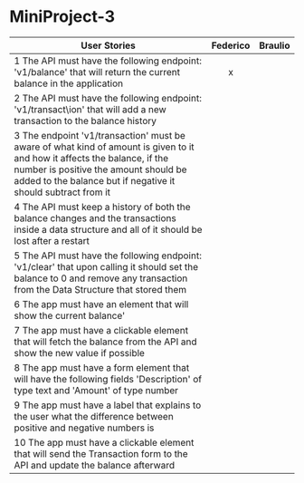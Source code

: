# MiniProject-3

| User Stories     | Federico | Braulio |
| ---------------- | :--: | ---: |
| 1 The API must have the following endpoint: 'v1/balance' that will  return the current balance in the application |   x  |      |
| 2 The API must have the following endpoint: 'v1/transact\ion' that will add a new transaction to the balance history |      |     |
| 3 The endpoint 'v1/transaction' must be aware of what kind of amount is given to it and how it affects the balance, if the number is positive the amount should be added to the balance but if negative it should subtract from it |     |      |
| 4 The API must keep a history of both the balance changes and the transactions inside a data structure and all of it should be lost after a restart |     |      |
| 5  The API must have the following endpoint: 'v1/clear' that upon calling it should set the balance to 0 and remove any transaction from the Data Structure that stored them|      |     |
| 6 The app must have an element that will show the current balance' |    |      |
| 7 The app must have a clickable element that will fetch the balance from the API and show the new value if possible |     |      |
| 8 The app must have a form element that will have the following fields 'Description' of type text and 'Amount' of type number |      |     |
| 9 The app must have a label that explains to the user what the difference between positive and negative numbers is |     |      |
| 10  The app must have a clickable element that will send the Transaction form to the API and update the balance afterward |     |      |

